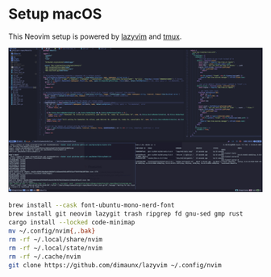 # Setup macOS

This Neovim setup is powered by [lazyvim] and [tmux].

![setup](./images/setup.png)

```sh
brew install --cask font-ubuntu-mono-nerd-font
brew install git neovim lazygit trash ripgrep fd gnu-sed gmp rust
cargo install --locked code-minimap
mv ~/.config/nvim{,.bak}
rm -rf ~/.local/share/nvim
rm -rf ~/.local/state/nvim
rm -rf ~/.cache/nvim
git clone https://github.com/dimaunx/lazyvim ~/.config/nvim
```

<!--links-->

[lazyvim]: https://www.lazyvim.org

[tmux]: https://github.com/tmux/tmux/wiki
